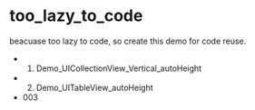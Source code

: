 # too_lazy_to_code

beacuase too lazy to code, so create this demo for code reuse.


* 001. Demo_UICollectionView_Vertical_autoHeight
* 002. Demo_UITableView_autoHeight
* 003